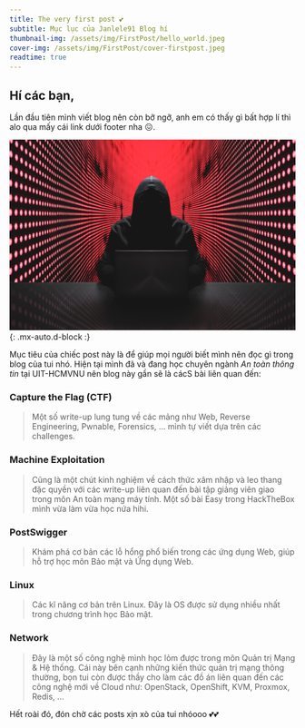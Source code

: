 ```yaml
---
title: The very first post 💕
subtitle: Mục lục của Janlele91 Blog hí
thumbnail-img: /assets/img/FirstPost/hello_world.jpeg
cover-img: /assets/img/FirstPost/cover-firstpost.jpeg
readtime: true
---
```


## **Hí các bạn,** 

Lần đầu tiên mình viết blog nên còn bỡ ngỡ, anh em có thấy gì bất hợp lí thì alo qua mấy cái link dưới footer nha 😖.

![hacker](/assets/img/FirstPost/hacker.jpg){: .mx-auto.d-block :}

Mục tiêu của chiếc post này là để giúp mọi người biết mình nên đọc gì trong blog của tui nhó. Hiện tại mình đã và đang học chuyên ngành *An toàn thông tin* tại UIT-HCMVNU nên blog này gần sẽ là cácS bài liên quan đến:

### **Capture the Flag (CTF)** 

> Một số write-up lung tung về các mảng như Web, Reverse Engineering, Pwnable, Forensics, ... mình tự viết dựa trên các challenges.

### **Machine Exploitation**

> Cũng là một chút kinh nghiệm về cách thức xâm nhập và leo thang đặc quyền với các write-up liên quan đến bài tập giảng viên giao trong môn An toàn mạng máy tính. Một số bài Easy trong HackTheBox mình vừa làm vừa học nứa hihi.

### **PostSwigger**

> Khám phá cơ bản các lỗ hổng phổ biến trong các ứng dụng Web, giúp hỗ trợ học môn Bảo mật và Ứng dụng Web.

### **Linux** 

> Các kĩ năng cơ bản trên Linux. Đây là OS được sử dụng nhiều nhất trong chương trình học Bảo mật.

### **Network**

> Đây là một số công nghệ mình học lỏm được trong môn Quản trị Mạng & Hệ thống. Cái này bên cạnh những kiến thức quản trị mạng thông thường, bọn tui còn được thầy cho làm các đồ án liên quan đến các công nghệ mới về Cloud như: OpenStack, OpenShift, KVM, Proxmox, Redis, ... 

Hết roài đó, đón chờ các posts xịn xò của tui nhóooo 💕💕







